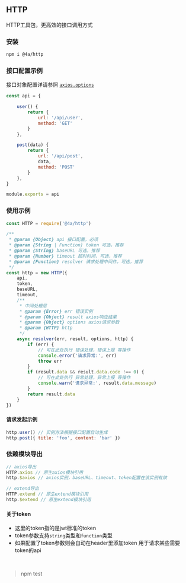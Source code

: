 HTTP
---
HTTP工具包，更高效的接口调用方式

### 安装
```sh
npm i @4a/http
```

### 接口配置示例
接口对象配置详请参照 [``axios.options``](https://github.com/axios/axios#request-config)
```js
const api = {

    user() {
        return {
            url: '/api/user',
            method: 'GET'
        }
    },

    post(data) {
        return {
            url: '/api/post',
            data,
            method: 'POST'
        }
    },
}

module.exports = api
```

### 使用示例
```js
const HTTP = require('@4a/http')

/**
 * @param {Object} api 接口配置，必须
 * @param {String | Function} token 可选，推荐
 * @param {String} baseURL 可选，推荐
 * @param {Number} timeout 超时时间，可选，推荐
 * @param {Function} resolver 请求处理中间件，可选，推荐
 */
const http = new HTTP({
    api,
    token,
    baseURL,
    timeout,
    /**
     * 中间处理层
     * @param {Error} err 错误实例
     * @param {Object} result axios响应结果
     * @param {Object} options axios请求参数
     * @param {HTTP} http
     */
    async resolver(err, result, options, http) {
        if (err) {
            // 可在此处执行 错误处理，错误上报 等操作
            console.error('请求异常:', err)
            throw err
        }
        if (result.data && result.data.code !== 0) {
            // 可在此处执行 异常处理，异常上报 等操作
            console.warn('请求异常:', result.data.message)
        }
        return result.data
    }
})
```
#### 请求发起示例
```js
http.user() // 实例方法根据接口配置自动生成
http.post({ title: 'foo', content: 'bar' })
```

### 依赖模块导出
```js
// axios导出
HTTP.axios // 原生axios模块引用
http.$axios // axios实例，baseURL、timeout、token配置在该实例有效

// extend导出
HTTP.extend // 原生extend模块引用
http.$extend // 原生extend模块引用
```


#### 关于token
* 这里的token指的是jwt标准的token  
* token参数支持``string``类型和``function``类型  
* 如果配置了token参数则会自动在header里添加token 用于请求某些需要token的api


<br />

> npm test
